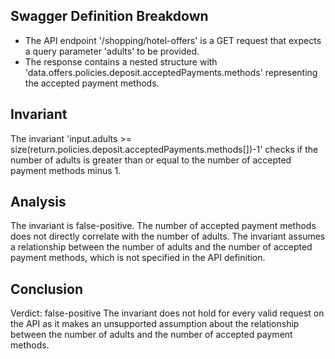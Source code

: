 ## Swagger Definition Breakdown
- The API endpoint '/shopping/hotel-offers' is a GET request that expects a query parameter 'adults' to be provided.
- The response contains a nested structure with 'data.offers.policies.deposit.acceptedPayments.methods' representing the accepted payment methods.

## Invariant
The invariant 'input.adults >= size(return.policies.deposit.acceptedPayments.methods[])-1' checks if the number of adults is greater than or equal to the number of accepted payment methods minus 1.

## Analysis
The invariant is false-positive. The number of accepted payment methods does not directly correlate with the number of adults. The invariant assumes a relationship between the number of adults and the number of accepted payment methods, which is not specified in the API definition.

## Conclusion
Verdict: false-positive
The invariant does not hold for every valid request on the API as it makes an unsupported assumption about the relationship between the number of adults and the number of accepted payment methods.
